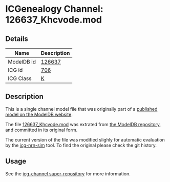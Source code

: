 # ICGenealogy Channel: 126637\_Khcvode.mod

## Details

Name | Description
---- | -----------
ModelDB id | [126637](http://senselab.med.yale.edu/ModelDB/ShowModel.cshtml?model=126637)
ICG id | [706](http://icg.neurotheory.ox.ac.uk/channels/1/706)
ICG Class | [K](http://icg.neurotheory.ox.ac.uk/channels/1)

## Description

This is a single channel model file that was originally part of a [published model on the ModelDB website](http://senselab.med.yale.edu/mModelDB/ShowModel.cshtml?model=126637).


The file [126637\_Khcvode.mod](126637_Khcvode.mod) was extrated from [the ModelDB repository](http://senselab.med.yale.edu/ModelDB/ShowModel.cshtml?model=126637), and committed in its original form.

The current version of the file was modified slighly for automatic evaluation by the [icg-nrn-sim](https://github.com/icgenealogy/icg-nrn-sim) tool. To find the original please check the git history.


## Usage

See the [icg-channel super-repository](https://github.com/icgenealogy/icg-channels) for more information.